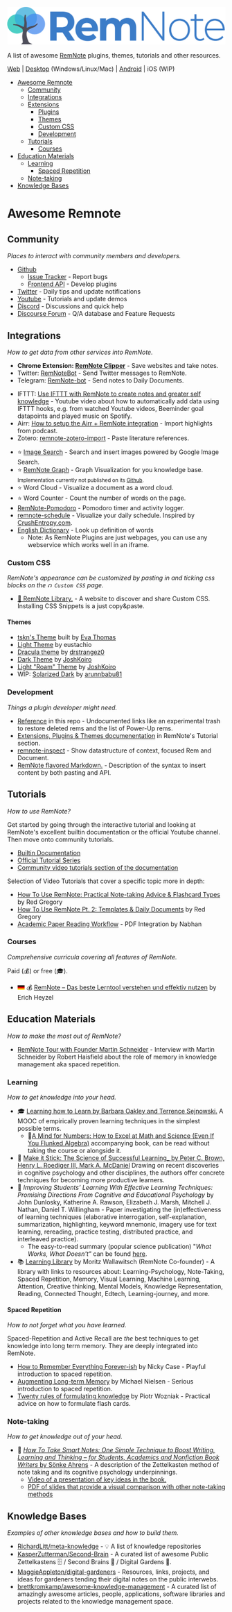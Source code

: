 ![banner](img/remnote-banner.png)

A list of awesome [RemNote](https://remnote.io) plugins, themes, tutorials and other resources.

[Web](https://www.remnote.io/homepage) | [Desktop](https://www.remnote.io/download) (Windows/Linux/Mac) | [Android](https://play.google.com/store/apps/details?id=com.remnote) | iOS (WIP)

<!-- TODO: Explain how the list works and what the goal is. -->
<!-- **What is this list:** Think if it like a mind map of the RemNote Ecosystem.
**Why is this list:** This project aims to collect the best resources, helping the community grow and enabling you to get the most out of RemNote.
 -->
<!-- This project aims to collect and manage community contributions
 such that the devs can focus on RemNote itself. The builtin tutorials
 are great but there are some outdated and missing parts.
 -->
 <!-- Add contributing guidelines -->

- [Awesome Remnote](#awesome-remnote)
  - [Community](#community)
  - [Integrations](#integrations)
  - [Extensions](#extensions)
    - [Plugins](#plugins)
    - [Themes](#themes)
    - [Custom CSS](#custom-css)
    - [Development](#development)
  - [Tutorials](#tutorials)
    - [Courses](#courses)
- [Education Materials](#education-materials)
  - [Learning](#learning)
    - [Spaced Repetition](#spaced-repetition)
  - [Note-taking](#note-taking)
- [Knowledge Bases](#knowledge-bases)

# Awesome Remnote

## Community

<!-- TODO: Icons -->

_Places to interact with community members and developers._

- [Github](https://github.com/remnoteio)
  - [Issue Tracker](https://github.com/remnoteio/remnote-issues) - Report bugs
  - [Frontend API](https://github.com/remnoteio/remnote-api) - Develop plugins
- [Twitter](https://twitter.com/rem_note) - Daily tips and update notifications
- [Youtube](https://www.youtube.com/channel/UCgETcD9IVBbTIL9OjCoaloA) - Tutorials and update demos
- [Discord](https://bit.ly/REMNOTEdiscord) - Discussions and quick help
- [Discourse Forum](https://forum.remnote.io) - Q/A database and Feature Requests
  <!-- - [Reddit](https://www.reddit.com/r/remNote/) - Deprecated: Replaced by Discorse Forum -->

## Integrations

_How to get data from other services into RemNote._

<!-- TODO: Icons? Might be too much here. -->

- **Chrome Extension: [RemNote Clipper](https://chrome.google.com/webstore/detail/remnote-clipper/ohidiiabdhnlgcaidgndbdbjlhngeboj)** - Save websites and take notes.
- Twitter: [RemNoteBot](https://twitter.com/RemNoteBot/) - Send Twitter messages to RemNote.
- Telegram: [RemNote-bot](https://github.com/pavlohrab/RemNote-bot) - Send notes to Daily Documents.
<!-- - Telegram: [rembot](https://github.com/dmrd/rembot) - Forward Telegram chats to RemNote. -->
- IFTTT: [Use IFTTT with RemNote to create notes and greater self knowledge](https://www.youtube.com/watch?v=f7byM4BIq8o) - Youtube video about how to automatically add data using IFTTT hooks, e.g. from watched Youtube videos, Beeminder goal datapoints and played music on Spotify.
- Airr: [How to setup the Airr + RemNote integration](https://www.youtube.com/watch?v=Y92mPSugGBs) - Import highlights from podcast.
- Zotero: [remnote-zotero-import](https://github.com/hannesfrank/remnote-zotero-import) - Paste literature references.

<!--

## Extensions

### Plugins

_Plugins extend the functionality of RemNote, featured plugins (⭐) can be installed directly from [remnote.io/plugins](https://www.remnote.io/plugins)._

<!-- TODO: describe how to install plugins that aren't featured in the app -->

- ⭐ [Image Search](https://remnoteimagesearch.glitch.me/) - Search and insert images powered by Google Image Search.
- ⭐ [RemNote Graph](https://www.nhanvu327.com/rem-plugins) - Graph Visualization for you knowledge base.
  <small>Implementation currently not published on its [Github](https://github.com/nhanvu327/rem-graph).</small>
- ⭐ Word Cloud - Visualize a document as a word cloud.
- ⭐ Word Counter - Count the number of words on the page.
- [RemNote-Pomodoro](https://github.com/sirvan3tr/RemNote-Pomodoro) - Pomodoro timer and activity logger.
- [remnote-schedule](https://github.com/hannesfrank/remnote-schedule) - Visualize your daily schedule. Inspired by [CrushEntropy.com](https://crushentropy.com/).
- [English Dictionary](img/dictionary-plugin.png) - Look up definition of words
  - Note: As RemNote Plugins are just webpages, you can use any webservice which works well in an iframe.

<!-- TODO: Can we get a link (remnote.io/plugins/add?name=myplugin&width=) to install a plugin with default settings. This would be a first and simple to implement step to a plugin store.
Martin said one can ask the devs to add a plugin.
-->

### Custom CSS

_RemNote's appearance can be customized by pasting in and ticking css blocks on the `⮉ Custom CSS` page._

- [:scroll: RemNote Library.](https://hannesfrank.github.io/remnote-library/#/) - A website to discover and share Custom CSS. Installing CSS Snippets is a just copy&paste.

#### Themes

<!-- Broken: **[RemNoteTheme](https://github.com/ethomasv/RemNoteTheme)** - Modern design theme supporting light and dark mode. -->
- [tskn's Theme](https://hannesfrank.github.io/remnote-library/#/scroll/com.github.hannesfrank.remnote-library.tskn-theme) built by [Eva Thomas](https://github.com/ethomasv)
- [Light Theme](https://www.remnote.io/a/remnote-light-theme/6016e913ac98ad0034aefcb9) by eustachio
- [Dracula theme](https://github.com/drstrangez0/Remnote-Dracula-theme) by [drstrangez0](https://github.com/drstrangez0)
- [Dark Theme](https://github.com/JoshKoiro/RemNote-Theme#dark-theme-for-remnote) by [JoshKoiro](https://github.com/JoshKoiro)
- [Light "Roam" Theme](https://github.com/JoshKoiro/RemNote-Theme#light-roam-theme-for-remnote) by [JoshKoiro](https://github.com/JoshKoi)
- WIP: [Solarized Dark](https://github.com/arunnbabu81/Solarized-Dark-theme-for-Remnote) by [arunnbabu81](https://github.com/arunnbabu81)
<!-- TODO: Make sure all repos have the correct tags (e.g. remnote-theme) and link the tag search here too -->
<!-- TODO: Show featured snippets here: Kanban, Columns, Icons, Themes -->
<!-- - [Highlight Focsed Rem](./css/README.md#highlight-focused-rem) - Highlight the rem you are editing. -->

### Development

_Things a plugin developer might need._

- [Reference](docs/reference.md) in this repo - Undocumented links like an experimental trash to restore deleted rems and the list of Power-Up rems.
- [Extensions, Plugins & Themes documenentation](https://www.remnote.io/documentation/nFTJ495uTxQTva9TL) in RemNote's Tutorial section.
- [remnote-inspect](https://github.com/hannesfrank/remnote-inspect) - Show datastructure of context, focused Rem and Document.
- [RemNote flavored Markdown.](https://forum.remnote.io/t/custom-rem-level-formatting-with-tags/168?u=hannesfrank) - Description of the syntax to insert content by both pasting and API.
  <!-- TODO: Guides, Github pages plugin template,  -->
  <!-- TODO: Add ability to paste content feature request -->
  <!-- TODO: Add css development tips -->

## Tutorials

_How to use RemNote?_

Get started by going through the interactive tutorial and looking at RemNote's excellent builtin documentation or the official Youtube channel. Then move onto community tutorials.

- [Builtin Documentation](https://www.remnote.io/documentation)
- [Official Tutorial Series](https://www.youtube.com/channel/UCgETcD9IVBbTIL9OjCoaloA/videos)
- [Community video tutorials section of the documentation](https://www.remnote.io/documentation/5fc3c2b94aed570045281735)

Selection of Video Tutorials that cover a specific topic more in depth:

- [How To Use RemNote: Practical Note-taking Advice & Flashcard Types](https://www.youtube.com/watch?v=4m4_q4UEZDE) by Red Gregory
- [How To Use RemNote Pt. 2: Templates & Daily Documents](https://www.youtube.com/watch?v=_NCXph5ZSOE) by Red Gregory
- [Academic Paper Reading Workflow](https://www.youtube.com/watch?v=JOr6V-W9cdU) - PDF Integration by Nabhan

### Courses

_Comprehensive curricula covering all features of RemNote._

Paid (💰) or free (🎓).

- <img alt="german flag" src="img/flag-de.png" height="10px"> 💰 [RemNote – Das beste Lerntool verstehen und effektiv nutzen](https://turningpro.de/courses/remnote/preview) by Erich Heyzel

## Education Materials

_How to make the most out of RemNote?_

<!-- TODO: Add references from my RemNote -->

- [RemNote Tour with Founder Martin Schneider](https://www.youtube.com/watch?v=vlm3_57JuMI) - Interview with Martin Schneider by Robert Haisfield about the role of memory in knowledge management aka spaced repetition.

### Learning

_How to get knowledge into your head._

- :mortar_board: [Learning how to Learn by Barbara Oakley and Terrence Sejnowski.](https://www.coursera.org/learn/learning-how-to-learn) A MOOC of empirically proven learning techniques in the simplest possible terms.
  - :closed_book:[A Mind for Numbers: How to Excel at Math and Science (Even If You Flunked Algebra)](https://www.goodreads.com/book/show/18693655-a-mind-for-numbers) accompanying book, can be read without taking the course or alongside it.
- 📕 [Make it Stick: The Science of Successful Learning\_ by Peter C. Brown, Henry L. Roediger III, Mark A. McDaniel](https://www.goodreads.com/book/show/18770267-make-it-stick) Drawing on recent discoveries in cognitive psychology and other disciplines, the authors offer concrete techniques for becoming more productive learners.
- 📄 _Improving Students’ Learning With Effective Learning Techniques: Promising Directions From Cognitive and Educational Psychology_ by John Dunlosky, Katherine A. Rawson, Elizabeth J. Marsh, Mitchell J. Nathan, Daniel T. Willingham - Paper investigating the (in)effectiveness of learning techniques (elaborative interrogation, self-explanation, summarization, highlighting, keyword mnemonic, imagery use for text learning, rereading, practice testing, distributed practice, and interleaved practice).
  - The easy-to-read summary (popular science publication) "_What Works, What Doesn't"_ can be found [here](https://wcer.wisc.edu/docs/resources/cesa2017/Dunlosky_SciAmMind.pdf).
- :books: [Learning Library](https://www.notion.so/Learning-Library-2ecb646b5e1e4d5c8274c73c3fbb2541) by Moritz Wallawitsch (RemNote Co-founder) - A library with links to resources about: Learning-Psychology, Note-Taking, Spaced Repetition, Memory, Visual Learning, Machine Learning, Attention, Creative thinking, Mental Models, Knowledge Representation, Reading, Connected Thought, Edtech, Learning-journey, and more.

#### Spaced Repetition

_How to not forget what you have learned._

Spaced-Repetition and Active Recall are _the_ best techniques to get knowledge into long term memory. They are deeply integrated into RemNote.

- [How to Remember Everything Forever-ish](https://ncase.me/remember/) by Nicky Case - Playful introduction to spaced repetition.
- [Augmenting Long-term Memory](http://augmentingcognition.com/ltm.html) by Michael Nielsen - Serious introduction to spaced repetition.
- [Twenty rules of formulating knowledge](https://www.supermemo.com/en/archives1990-2015/articles/20rules) by Piotr Wozniak - Practical advice on how to formulate flash cards.

### Note-taking

_How to get knowledge out of your head._

- 📕 [_How To Take Smart Notes: One Simple Technique to Boost Writing, Learning and Thinking – for Students, Academics and Nonfiction Book Writers_ by Sönke Ahrens](https://www.goodreads.com/book/show/34507927-how-to-take-smart-notes) - A description of the Zettelkasten method of note taking and its cognitive psychology underpinnings.
  - [Video of a presentation of key ideas in the book.](https://youtu.be/nPOI4f7yCag)
  - [PDF of slides that provide a visual comparison with other note-taking methods](https://strengejacke.files.wordpress.com/2015/10/introduction-into-luhmanns-zettelkasten-thinking.pdf)

## Knowledge Bases

_Examples of other knowledge bases and how to build them._

<!-- TODO: These are awesome lists. Add glasses icons. -->

- [RichardLitt/meta-knowledge](https://github.com/RichardLitt/meta-knowledge) - 💡 A list of knowledge repositories
- [KasperZutterman/Second-Brain](https://github.com/KasperZutterman/Second-Brain) - A curated list of awesome Public Zettelkastens 🗄️ / Second Brains 🧠 / Digital Gardens 🌱.
- [MaggieAppleton/digital-gardeners](https://github.com/MaggieAppleton/digital-gardeners) - Resources, links, projects, and ideas for gardeners tending their digital notes on the public interwebs.
- [brettkromkamp/awesome-knowledge-management](https://github.com/brettkromkamp/awesome-knowledge-management) - A curated list of amazingly awesome articles, people, applications, software libraries and projects related to the knowledge management space.

<!-- These are not for RemNote itself. 
### Frameworks
Starting a knowledge base from scratch can get chaotic. Here are some frameworks to help you structure.
- Zettelkasten/Evergreen Notes: Todo: Find visual guide/template. Maybe just this to get an idea: https://www.youtube.com/watch?v=jI2b1j9sL0I
  - I think to most important part is labeling permanent notes.
  - Fleeting and literature notes can be considered everything else.
  - Fleeting are represented by daily notes.
- Linking Your Thinking (Obsidian): https://www.linkingyourthinking.com/ Youtube: https://www.youtube.com/channel/UC85D7ERwhke7wVqskV_DZUA/playlists
  - There is also a markdown template which you might be able to import to RemNote directly.
- Pillars, Pipelines & Vaults (Notion): https://www.yearzero.io/notion-course Youtube: https://www.youtube.com/watch?v=d93SGaf82OM
- BASB (PARA): https://maggieappleton.com/basb
-->
